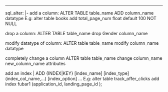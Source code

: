 --- 
sql_alter: |-
  add a column:
  ALTER TABLE table_name ADD column_name datatype
  E.g: 
    alter table books add total_page_num float default 100 NOT NULL
  
  drop a column:
  ALTER TABLE table_name drop Gender column_name
  
  modify datatype of column:
  ALTER table table_name modify column_name datatype
  
  completely change a column
  ALTER table table_name change column_name new_column_name attributes
  
  add an index
    | ADD {INDEX|KEY} [index_name]
          [index_type] (index_col_name,...) [index_option] ...
  E.g:
    alter table track_offer_clicks add index fubar1 (application_id, landing_page_id );
